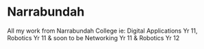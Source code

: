# Narrabundah
All my work from Narrabundah College ie: Digital Applications Yr 11, Robotics Yr 11 & soon to be Networking Yr 11 & Robotics Yr 12
